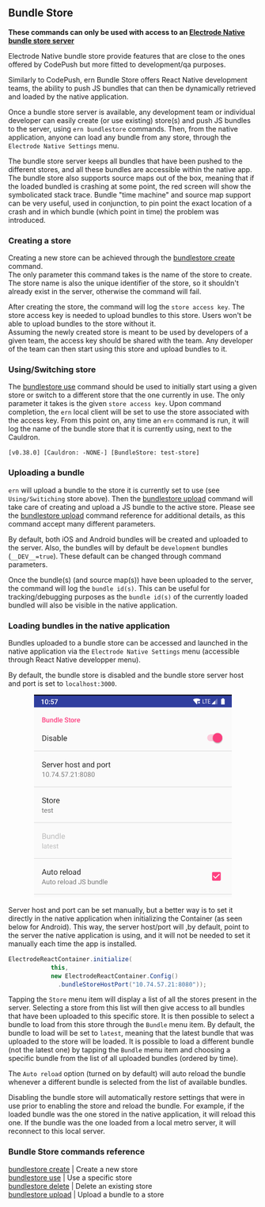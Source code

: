 ## Bundle Store

**These commands can only be used with access to an [Electrode Native bundle store server]**

Electrode Native bundle store provide features that are close to the ones offered by CodePush but more fitted to development/qa purposes. 

Similarly to CodePush, ern Bundle Store offers React Native development teams, the ability to push JS bundles that can then be dynamically retrieved and loaded by the native application.

Once a bundle store server is available, any development team or individual developer can easily create (or use existing) store(s) and push JS bundles to the server, using `ern bundlestore` commands. Then, from the native application, anyone can load any bundle from any store, through the `Electrode Native Settings` menu. 

The bundle store server keeps all bundles that have been pushed to the different stores, and all these bundles are accessible within the native app. The bundle store also supports source maps out of the box, meaning that if the loaded bundled is crashing at some point, the red screen will show the symbolicated stack trace. Bundle "time machine" and source map support can be very useful, used in conjunction, to pin point the exact location of a crash and in which bundle (which point in time) the problem was introduced.

### Creating a store

Creating a new store can be achieved through the [bundlestore create] command.   
The only parameter this command takes is the name of the store to create. The store name is also the unique identifier of the store, so it shouldn't already exist in the server, otherwise the command will fail.  

After creating the store, the command will log the `store access key`. The store access key is needed to upload bundles to this store. Users won't be able to upload bundles to the store without it.  
Assuming the newly created store is meant to be used by developers of a given team, the access key should be shared with the team. Any developer of the team can then start using this store and upload bundles to it.

### Using/Switching store

The [bundlestore use] command should be used to initially start using a given store or switch to a different store that the one currently in use. The only parameter it takes is the given `store access key`. Upon command completion, the `ern` local client will be set to use the store associated with the access key. From this point on, any time an `ern` command is run, it will log the name of the bundle store that it is currently using, next to the Cauldron.

```
[v0.38.0] [Cauldron: -NONE-] [BundleStore: test-store]
```

### Uploading a bundle

`ern` will upload a bundle to the store it is currently set to use (see `Using/Switiching` store above). Then the [bundlestore upload] command will take care of creating and upload a JS bundle to the active store. Please see the [bundlestore upload] command reference for additional details, as this command accept many different parameters.   

By default, both iOS and Android bundles will be created and uploaded to the server. Also, the bundles will by default be `development` bundles (`__DEV__=true`). These default can be changed through command parameters. 

Once the bundle(s) (and source map(s)) have been uploaded to the server, the command will log the `bundle id(s)`. This can be useful for tracking/debugging purposes as the `bundle id(s)` of the currently loaded bundled will also be visible in the native application. 

### Loading bundles in the native application

Bundles uploaded to a bundle store can be accessed and launched in the native application via the `Electrode Native Settings` menu (accessible through React Native developper menu).

By default, the bundle store is disabled and the bundle store server host and port is set to `localhost:3000`.

<p align="center">
  <img src="../images/bundlestore.png" width="400" title="Github Logo">
</p>

Server host and port can be set manually, but a better way is to set it directly in the native application when initializing the Container (as seen below for Android). This way, the server host/port will ,by default, point to the server the native application is using, and it will not be needed to set it manually each time the app is installed.

```java
ElectrodeReactContainer.initialize(
            this,
            new ElectrodeReactContainer.Config()
              .bundleStoreHostPort("10.74.57.21:8080"));
```
   
Tapping the `Store` menu item will display a list of all the stores present in the server. Selecting a store from this list will then give access to all bundles that have been uploaded to this specific store. It is then possible to select a bundle to load from this store through the `Bundle` menu item. By default, the bundle to load will be set to `latest`, meaning that the latest bundle that was uploaded to the store will be loaded. It is possible to load a different bundle (not the latest one) by tapping the `Bundle` menu item and choosing a specific bundle from the list of all uploaded bundles (ordered by time).

The `Auto reload` option (turned on by default) will auto reload the bundle whenever a different bundle is selected from the list of available bundles.

Disabling the bundle store will automatically restore settings that were in use prior to enabling the store and reload the bundle. For example, if the loaded bundle was the one stored in the native application, it will reload this one. If the bundle was the one loaded from a local metro server, it will reconnect to this local server.

### Bundle Store commands reference

[bundlestore create] | Create a new store  
[bundlestore use] | Use a specific store  
[bundlestore delete] | Delete an existing store  
[bundlestore upload] | Upload a bundle to a store

[bundlestore create]: ./bundlestore/create.md
[bundlestore use]: ./bundlestore/use.md
[bundlestore delete]: ./bundlestore/delete.md
[bundlestore upload]: ./bundlestore/upload.md
[Electrode Native bundle store server]: https://github.com/electrode-io/ern-bundle-store